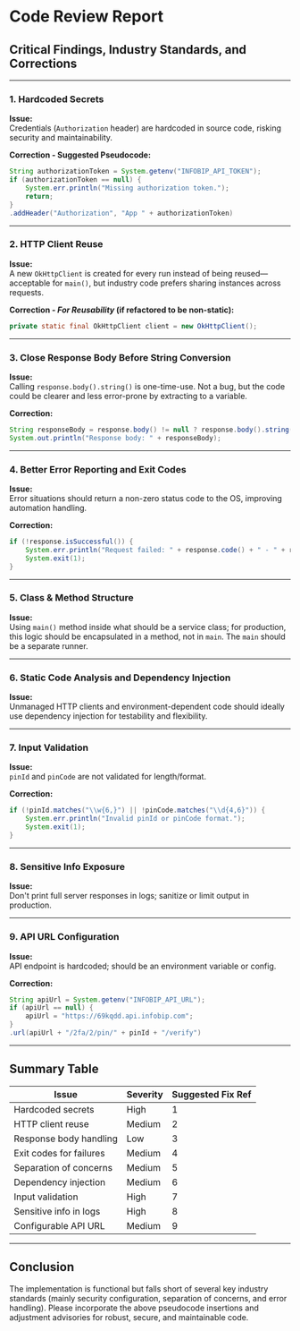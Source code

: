 # Code Review Report

## Critical Findings, Industry Standards, and Corrections

---

### 1. **Hardcoded Secrets**

**Issue:**  
Credentials (`Authorization` header) are hardcoded in source code, risking security and maintainability.

**Correction - Suggested Pseudocode:**
```java
String authorizationToken = System.getenv("INFOBIP_API_TOKEN");
if (authorizationToken == null) {
    System.err.println("Missing authorization token.");
    return;
}
.addHeader("Authorization", "App " + authorizationToken)
```

---

### 2. **HTTP Client Reuse**

**Issue:**  
A new `OkHttpClient` is created for every run instead of being reused—acceptable for `main()`, but industry code prefers sharing instances across requests.

**Correction - *For Reusability* (if refactored to be non-static):**
```java
private static final OkHttpClient client = new OkHttpClient();
```

---

### 3. **Close Response Body Before String Conversion**

**Issue:**  
Calling `response.body().string()` is one-time-use. Not a bug, but the code could be clearer and less error-prone by extracting to a variable.

**Correction:**
```java
String responseBody = response.body() != null ? response.body().string() : "null";
System.out.println("Response body: " + responseBody);
```

---

### 4. **Better Error Reporting and Exit Codes**

**Issue:**  
Error situations should return a non-zero status code to the OS, improving automation handling.

**Correction:**
```java
if (!response.isSuccessful()) {
    System.err.println("Request failed: " + response.code() + " - " + response.message());
    System.exit(1);
}
```

---

### 5. **Class & Method Structure**

**Issue:**  
Using `main()` method inside what should be a service class; for production, this logic should be encapsulated in a method, not in `main`. The `main` should be a separate runner.

---

### 6. **Static Code Analysis and Dependency Injection**

**Issue:**  
Unmanaged HTTP clients and environment-dependent code should ideally use dependency injection for testability and flexibility.

---

### 7. **Input Validation**

**Issue:**  
`pinId` and `pinCode` are not validated for length/format.

**Correction:**
```java
if (!pinId.matches("\\w{6,}") || !pinCode.matches("\\d{4,6}")) {
    System.err.println("Invalid pinId or pinCode format.");
    System.exit(1);
}
```

---

### 8. **Sensitive Info Exposure**

**Issue:**  
Don't print full server responses in logs; sanitize or limit output in production.

---

### 9. **API URL Configuration**

**Issue:**  
API endpoint is hardcoded; should be an environment variable or config.

**Correction:**
```java
String apiUrl = System.getenv("INFOBIP_API_URL");
if (apiUrl == null) {
    apiUrl = "https://69kqdd.api.infobip.com";
}
.url(apiUrl + "/2fa/2/pin/" + pinId + "/verify")
```

---

## **Summary Table**

| Issue                          | Severity | Suggested Fix Ref     |
|---------------------------------|----------|-----------------------|
| Hardcoded secrets               | High     | 1                     |
| HTTP client reuse               | Medium   | 2                     |
| Response body handling          | Low      | 3                     |
| Exit codes for failures         | Medium   | 4                     |
| Separation of concerns          | Medium   | 5                     |
| Dependency injection            | Medium   | 6                     |
| Input validation                | High     | 7                     |
| Sensitive info in logs          | High     | 8                     |
| Configurable API URL            | Medium   | 9                     |

---

## **Conclusion**
The implementation is functional but falls short of several key industry standards (mainly security configuration, separation of concerns, and error handling). Please incorporate the above pseudocode insertions and adjustment advisories for robust, secure, and maintainable code.